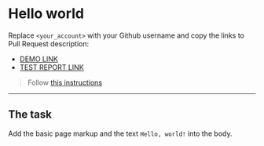 # Hello world
Replace `<your_account>` with your Github username and copy the links to Pull Request description:
- [DEMO LINK](https://Anna-Tkachenko.github.io/layout_hello-world/)
- [TEST REPORT LINK](https://Anna-Tkachenko.github.io/layout_hello-world/report/html_report/)

> Follow [this instructions](https://github.com/mate-academy/layout_task-guideline#how-to-solve-the-layout-tasks-on-github)
___

## The task 
Add the basic page markup and the text `Hello, world!` into the body.
